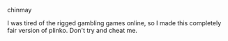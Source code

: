 chinmay

I was tired of the rigged gambling games online, so I made this completely fair version of plinko. Don't try and cheat me.
